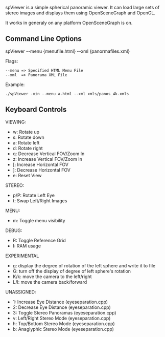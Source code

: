 spViewer is a simple spherical panoramic viewer.
It can load large sets of stereo images and displays
them using OpenSceneGraph and OpenGL.

It works in generaly on any platform OpenSceneGraph is on.

Command Line Options
--------------------

  spViewer --menu {menufile.html} --xml {panormafiles.xml}

  Flags:
  
    --menu => Specified HTML Menu File
    --xml  => Panorama XML File 

  Example: 
  
    ./spViewer -xin --menu a.html --xml xmls/panos_4k.xmls
  
    
Keyboard Controls
-----------------

  VIEWING:
  - w: Rotate up
  - s: Rotate down
  - a: Rotate left
  - d: Rotate right
  - q: Decrease Vertical FOV/Zoom In
  - z: Increase Vertical FOV/Zoom In
  - [: Increase Horizontal FOV
  - ]: Decrease Horizontal FOV
  - e: Reset View
  
  STEREO:
  - p/P: Rotate Left Eye
  - t: Swap Left/Right Images

  MENU:
  - m: Toggle menu visibility
  
  DEBUG: 
  - R: Toggle Reference Grid
  - I: RAM usage
  
  EXPERIMENTAL
  - g: display the degree of rotation of the left sphere and write it to file
  - G: turn off the display of degree of left sphere's rotation
  - K/k: move the camera to the left/right
  - L/l: move the camera back/forward
  
  
  UNASSIGNED:
  - 1: Increase Eye Distance	(eyeseparation.cpp)
  - 2: Decrease Eye Distance	(eyeseparation.cpp)
  - 3: Toggle Stereo Panoramas	(eyeseparation.cpp)
  - v: Left/Right Stereo Mode	(eyeseparation.cpp)
  - h: Top/Bottom Stereo Mode	(eyeseparation.cpp)
  - b: Anaglyphic Stereo Mode	(eyeseparation.cpp)
